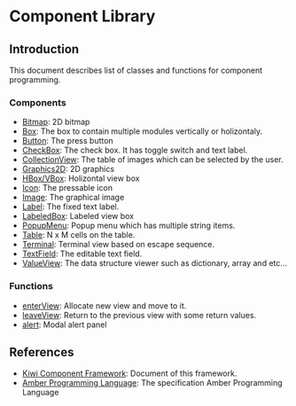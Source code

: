 # Component Library

## Introduction
This document describes list of classes and functions for component programming.

### Components
* [Bitmap](Components/Bitmap.md): 2D bitmap
* [Box](Components/Box.md): The box to contain multiple modules vertically or holizontaly.
* [Button](Components/Button.md): The press button
* [CheckBox](Components/CheckBox.md): The check box. It has toggle switch and text label. 
* [CollectionView](Components/CollectionView.md): The table of images which can be selected by the user.
* [Graphics2D](Components/Graphics2D.md): 2D graphics
* [HBox/VBox](Components/Box.md): Holizontal view box
* [Icon](Components/Icon.md): The pressable icon
* [Image](Components/Image.md): The graphical image
* [Label](Components/TextField.md): The fixed text label.
* [LabeledBox](): Labeled view box
* [PopupMenu](Components/PopupMenu.md): Popup menu which has multiple string items.
* [Table](Components/Table.md): N x M cells on the table.
* [Terminal](): Terminal view based on escape sequence.
* [TextField](Components/TextField.md): The editable text field.
* [ValueView](Components/ValueView.md): The data structure viewer such as dictionary, array and etc...

### Functions
* [enterView](https://github.com/steelwheels/KiwiCompnents/blob/master/Document/Function/enterView.md): Allocate new view and move to it. 
* [leaveView](https://github.com/steelwheels/KiwiCompnents/blob/master/Document/Function/leaveView.md): Return to the previous view with some return values.
* [alert](https://github.com/steelwheels/KiwiCompnents/blob/master/Document/Function/Alert.md): Modal alert panel

## References
* [Kiwi Component Framework](https://github.com/steelwheels/KiwiCompnents): Document of this framework.
* [Amber Programming Language](https://github.com/steelwheels/Amber/blob/master/Document/amber-language.md): The specification Amber Programming Language
